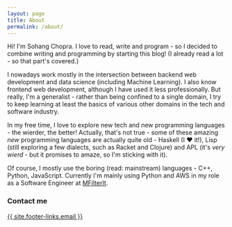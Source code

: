 ```yaml
---
layout: page
title: About
permalink: /about/
---
```


Hi! I'm Sohang Chopra. I love to read, write and program - so I decided to combine writing
and programming by starting this blog! (I already read a lot - so that part's covered.)

I nowadays work mostly in the intersection between backend web development and data science (including Machine Learning). I also know frontend web development, although I have used it less professionally. But really, I'm a generalist - rather than being confined to a single domain, I try to keep learning at least the basics of various other domains in the tech and software industry.

In my free time, I love to explore new tech and new programming languages - the wierder, the better!
Actually, that's not true - some of these amazing *new* programming languages are actually
quite old - Haskell (I ❤️ it!), Lisp (still exploring a few dialects, such as Racket and
Clojure) and APL (it's *very wierd* - but it promises to amaze, so I'm sticking with it).

Of course, I mostly use the boring (read: mainstream) languages - C++, Python, JavaScript.
Currently I'm mainly using Python and AWS in my role as a Software Engineer at [MFilterIt](https://www.mfilterit.com/).

### Contact me

<a href="mailto:{{ site.footer-links.email }}" target="_blank">
  {{ site.footer-links.email }}
</a>
